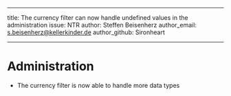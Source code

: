 ---
title: The currency filter can now handle undefined values in the administration
issue: NTR
author: Steffen Beisenherz
author_email: s.beisenherz@kellerkinder.de 
author_github: Sironheart
___
# Administration
*  The currency filter is now able to handle more data types 
